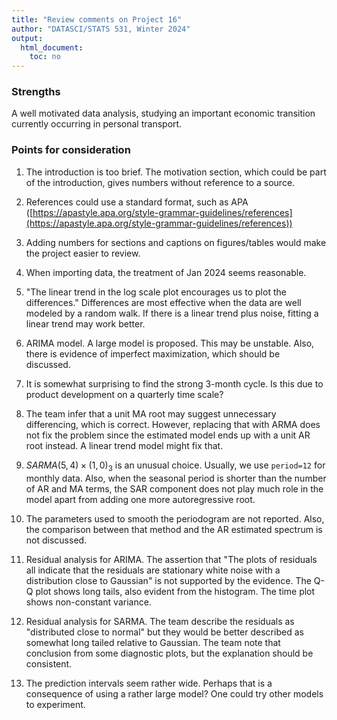 ```yaml
---
title: "Review comments on Project 16"
author: "DATASCI/STATS 531, Winter 2024"
output:
  html_document:
    toc: no
---
```


### Strengths

A well motivated data analysis, studying an important economic transition currently occurring in personal transport.

### Points for consideration

1. The introduction is too brief. The motivation section, which could be part of the introduction, gives numbers without reference to a source.

1. References could use a standard format, such as APA ([https://apastyle.apa.org/style-grammar-guidelines/references](https://apastyle.apa.org/style-grammar-guidelines/references))

1. Adding numbers for sections and captions on figures/tables would make the project easier to review.

1. When importing data, the treatment of Jan 2024 seems reasonable.

1. "The linear trend in the log scale plot encourages us to plot the differences." Differences are most effective when the data are well modeled by a random walk. If there is a linear trend plus noise, fitting a linear trend may work better.

1. ARIMA model. A large model is proposed. This may be unstable. Also, there is evidence of imperfect maximization, which should be discussed.

1. It is somewhat surprising to find the strong 3-month cycle. Is this due to product development on a quarterly time scale?

1. The team infer that a unit MA root may suggest unnecessary differencing, which is correct. However, replacing that with ARMA does not fix the problem since the estimated model ends up with a unit AR root instead. A linear trend model might fix that.

1. $SARMA(5,4)\times(1,0)_3$ is an unusual choice. Usually, we use `period=12` for monthly data. Also, when the seasonal period is shorter than the number of AR and MA terms, the SAR component does not play much role in the model apart from adding one more autoregressive root.

1. The parameters used to smooth the periodogram are not reported. Also, the comparison between that method and the AR estimated spectrum is not discussed. 

1. Residual analysis for ARIMA. The assertion that "The plots of residuals all indicate that the residuals are stationary white noise with a distribution close to Gaussian" is not supported by the evidence. The Q-Q plot shows long tails, also evident from the histogram. The time plot shows non-constant variance. 

1. Residual analysis for SARMA. The team describe the residuals as "distributed close to normal" but they would be better described as somewhat long tailed relative to Gaussian. The team note that conclusion from some diagnostic plots, but the explanation should be consistent.

1. The prediction intervals seem rather wide. Perhaps that is a consequence of using a rather large model? One could try other models to experiment. 

